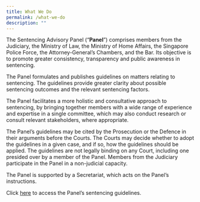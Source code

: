 ```yaml
---
title: What We Do
permalink: /what-we-do
description: ""
---
```


The Sentencing Advisory Panel (“**Panel**”) comprises members from the Judiciary, the Ministry of Law, the Ministry of Home Affairs, the Singapore Police Force, the Attorney-General’s Chambers, and the Bar. Its objective is to promote greater consistency, transparency and public awareness in sentencing.

The Panel formulates and publishes guidelines on matters relating to sentencing. The guidelines provide greater clarity about possible sentencing outcomes and the relevant sentencing factors.

The Panel facilitates a more holistic and consultative approach to sentencing, by bringing together
members with a wide range of experience and expertise in a single committee, which may also conduct research or consult relevant stakeholders, where appropriate.

The Panel’s guidelines may be cited by the Prosecution or the Defence in their arguments before the Courts. The Courts may decide whether to adopt the guidelines in a given case, and if so, how the guidelines should be applied. The guidelines are not legally binding on any Court, including one presided over by a member of the Panel. Members from the Judiciary participate in the Panel in a non-judicial capacity.

The Panel is supported by a Secretariat, which acts on the Panel’s instructions.

Click [here](sentencingpanel.gov.sg/sentencing-guidelines-reports) to access the Panel’s sentencing guidelines.